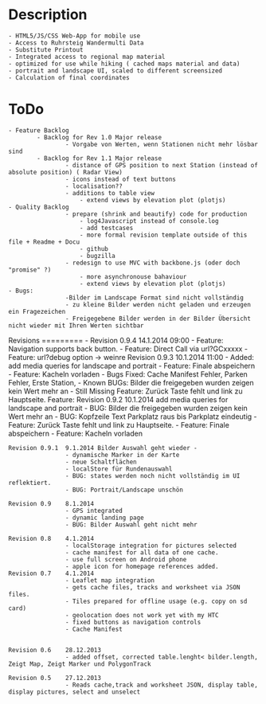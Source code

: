 Description
===========
	- HTML5/JS/CSS Web-App for mobile use
	- Access to Ruhrsteig Wandermulti Data 
	- Substitute Printout
	- Integrated access to regional map material
	- optimized for use while hiking ( cached maps material and data)
	- portrait and landscape UI, scaled to different screensized
	- Calculation of final coordinates
	


ToDo
====
	- Feature Backlog
			- Backlog for Rev 1.0 Major release
					- Vorgabe von Werten, wenn Stationen nicht mehr lösbar sind
			- Backlog for Rev 1.1 Major release
					- distance of GPS position to next Station (instead of absolute position) ( Radar View)
					- icons instead of text buttons
					- localisation??
					- additions to table view
						- extend views by elevation plot (plotjs)
	- Quality Backlog
					- prepare (shrink and beautify) code for production
						- log4Javascript instead of console.log
						- add testcases
						- more formal revision template outside of this file + Readme + Docu 
						- github
						- bugzilla
					- redesign to use MVC with backbone.js (oder doch "promise" ?) 
						- more asynchronouse bahaviour
						- extend views by elevation plot (plotjs)
	- Bugs:
					-Bilder im Landscape Format sind nicht vollständig
					- zu kleine Bilder werden nicht geladen und erzeugen ein Fragezeichen
					- Freigegebene Bilder werden in der Bilder Übersicht nicht wieder mit Ihren Werten sichtbar

Revisions
=========						- 
	Revision 0.9.4	14.1.2014 09:00 
					- Feature: Navigation supports back button.
					- Feature: Direct Call via url?GCxxxxx
					- Feature: url?debug option -> weinre
	Revision 0.9.3	10.1.2014 11:00 
					- Added: add media queries for landscape and portrait
						- Feature: Finale abspeichern
						- Feature: Kacheln vorladen
					- Bugs Fixed: 
						Cache Manifest Fehler, Parken Fehler, Erste Station, 
					- Known BUGs: Bilder die freigegeben wurden zeigen kein Wert mehr an
					- Still Missing
						Feature: Zurück Taste fehlt und link zu Hauptseite.
						Feature: 
	Revision 0.9.2	10.1.2014 add media queries for landscape and portrait
					- BUG: Bilder die freigegeben wurden zeigen kein Wert mehr an
					- BUG: Kopfzeile Text Parkplatz raus bis Parkplatz eindeutig
					- Feature: Zurück Taste fehlt und link zu Hauptseite.
					- Feature: Finale abspeichern
					- Feature: Kacheln vorladen
					
	
	Revision 0.9.1	9.1.2014 Bilder Auswahl geht wieder - 
					- dynamische Marker in der Karte
					- neue Schaltflächen
					- localStore für Rundenauswahl
					- BUG: states werden noch nicht vollständig im UI reflektiert.
					- BUG: Portrait/Landscape unschön 

	Revision 0.9	8.1.2014 
					- GPS integrated
					- dynamic landing page
					- BUG: Bilder Auswahl geht nicht mehr
					
	Revision 0.8	4.1.2014
					- localStorage integration for pictures selected
					- cache manifest for all data of one cache.
					- use full screen on Android phone
					- apple icon for homepage references added.
	Revision 0.7 	4.1.2014
					- Leaflet map integration
					- gets cache files, tracks and worksheet via JSON files.
					- Tiles prepared for offline usage (e.g. copy on sd card)
					- geolocation does not work yet with my HTC
					- fixed buttons as navigation controls
					- Cache Manifest


	Revision 0.6	28.12.2013
					- added offset, corrected table.lenght< bilder.length,  Zeigt Map, Zeigt Marker und PolygonTrack
	
	Revision 0.5	27.12.2013 
					- Reads cache,track and worksheet JSON, display table, display pictures, select and unselect 